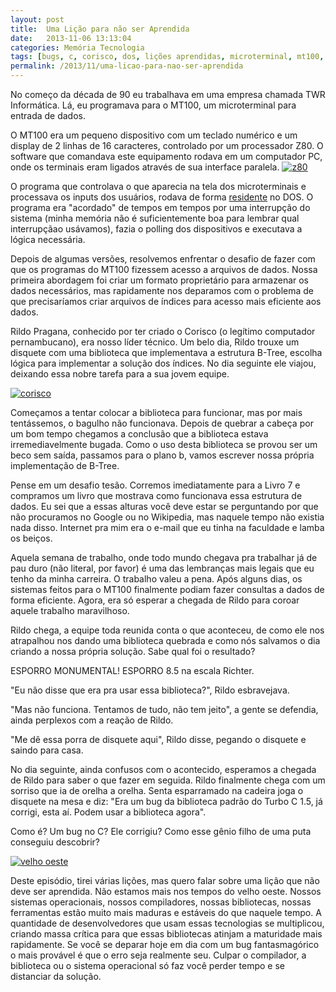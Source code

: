 ```yaml
---
layout: post
title:  Uma Lição para não ser Aprendida
date:   2013-11-06 13:13:04
categories: Memória Tecnologia
tags: [bugs, c, corisco, dos, lições aprendidas, microterminal, mt100, tecnologia, twr, z80]
permalink: /2013/11/uma-licao-para-nao-ser-aprendida
---
```


No começo da década de 90 eu trabalhava em uma empresa chamada TWR Informática. Lá, eu programava para o MT100, um microterminal para entrada de dados.

O MT100 era um pequeno dispositivo com um teclado numérico e um display de 2 linhas de 16 caracteres, controlado por um processador Z80. O software que comandava este equipamento rodava em um computador PC, onde os terminais eram ligados através de sua interface paralela.
[![z80](http://borba.blog.br/wordpress/wp-content/uploads/2013/11/z80.jpg "")](http://borba.blog.br/wordpress/wp-content/uploads/2013/11/z80.jpg "")

O programa que controlava o que aparecia na tela dos microterminais e processava os inputs dos usuários, rodava de forma [residente](http://en.wikipedia.org/wiki/Terminate_and_Stay_Resident "") no DOS. O programa era "acordado" de tempos em tempos por uma interrupção do sistema (minha memória não é suficientemente boa para lembrar qual interrupçãao usávamos), fazia o polling dos dispositivos e executava a lógica necessária.

Depois de algumas versões, resolvemos enfrentar o desafio de fazer com que os programas do MT100 fizessem acesso a arquivos de dados. Nossa primeira abordagem foi criar um formato proprietário para armazenar os dados necessários, mas rapidamente nos deparamos com o problema de que precisaríamos criar arquivos de índices para acesso mais eficiente aos dados.

Rildo Pragana, conhecido por ter criado o Corisco (o legítimo computador pernambucano), era nosso líder técnico. Um belo dia, Rildo trouxe um disquete com uma biblioteca que implementava a estrutura B-Tree, escolha lógica para implementar a solução dos índices. No dia seguinte ele viajou, deixando essa nobre tarefa para a sua jovem equipe.

[![corisco](http://borba.blog.br/wordpress/wp-content/uploads/2013/11/corisco-295x300.gif "")](http://borba.blog.br/wordpress/wp-content/uploads/2013/11/corisco.gif "")

Começamos a tentar colocar a biblioteca para funcionar, mas por mais tentássemos, o bagulho não funcionava. Depois de quebrar a cabeça por um bom tempo chegamos a conclusão que a biblioteca estava irremediavelmente bugada. Como o uso desta biblioteca se provou ser um beco sem saída, passamos para o plano b, vamos escrever nossa própria implementação de B-Tree.

Pense em um desafio tesão. Corremos imediatamente para a Livro 7 e compramos um livro que mostrava como funcionava essa estrutura de dados. Eu sei que a essas alturas você deve estar se perguntando por que não procuramos no Google ou no Wikipedia, mas naquele tempo não existia nada disso. Internet pra mim era o e-mail que eu tinha na faculdade e lamba os beiços.

Aquela semana de trabalho, onde todo mundo chegava pra trabalhar já de pau duro (não literal, por favor) é uma das lembranças mais legais que eu tenho da minha carreira. O trabalho valeu a pena. Após alguns dias, os sistemas feitos para o MT100 finalmente podiam fazer consultas a dados de forma eficiente. Agora, era só esperar a chegada de Rildo para coroar aquele trabalho maravilhoso.

Rildo chega, a equipe toda reunida conta o que aconteceu, de como ele nos atrapalhou nos dando uma biblioteca quebrada e como nós salvamos o dia criando a nossa própria solução. Sabe qual foi o resultado?

ESPORRO MONUMENTAL! ESPORRO 8.5 na escala Richter.

"Eu não disse que era pra usar essa biblioteca?", Rildo esbravejava.

"Mas não funciona. Tentamos de tudo, não tem jeito", a gente se defendia, ainda perplexos com a reação de Rildo.

"Me dê essa porra de disquete aqui", Rildo disse, pegando o disquete e saindo para casa.

No dia seguinte, ainda confusos com o acontecido, esperamos a chegada de Rildo para saber o que fazer em seguida. Rildo finalmente chega com um sorriso que ia de orelha a orelha. Senta esparramado na cadeira joga o disquete na mesa e diz: "Era um bug da biblioteca padrão do Turbo C 1.5, já corrigi, esta aí. Podem usar a biblioteca agora".

Como é? Um bug no C? Ele corrigiu? Como esse gênio filho de uma puta conseguiu descobrir?

[![velho oeste](http://borba.blog.br/wordpress/wp-content/uploads/2013/11/once-upon-a-time-in-the-west1-1024x805.jpg "")](http://borba.blog.br/wordpress/wp-content/uploads/2013/11/once-upon-a-time-in-the-west1.jpg "")

Deste episódio, tirei várias lições, mas quero falar sobre uma lição que não deve ser aprendida. Não estamos mais nos tempos do velho oeste. Nossos sistemas operacionais, nossos compiladores, nossas bibliotecas, nossas ferramentas estão muito mais maduras e estáveis do que naquele tempo. A quantidade de desenvolvedores que usam essas tecnologias se multiplicou, criando massa crítica para que essas bibliotecas atinjam a maturidade mais rapidamente. Se você se deparar hoje em dia com um bug fantasmagórico o mais provável é que o erro seja realmente seu. Culpar o compilador, a biblioteca ou o sistema operacional só faz você perder tempo e se distanciar da solução.